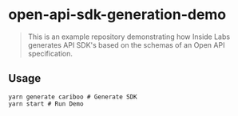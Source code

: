 # open-api-sdk-generation-demo

> This is an example repository demonstrating how Inside Labs generates API SDK's based on the schemas of an Open API specification.

## Usage

```shell
yarn generate cariboo # Generate SDK
yarn start # Run Demo
```
